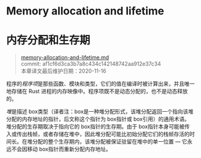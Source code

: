 # Memory allocation and lifetime
# 内存分配和生存期

>[memory-allocation-and-lifetime.md](https://github.com/rust-lang/reference/blob/master/src/memory-allocation-and-lifetime.md)\
>commit: af1cf6d3ca3b7a8c434c142148742aa912e37c34 \
>本章译文最后维护日期：2020-11-16

程序的*程序项*是那些函数、模块和类型，它们的值在编译时被计算出来，并且唯一地存储在 Rust 进程的内存映像中。程序项既不是动态分配的，也不是动态释放的。

*堆*是描述 box类型（译者注：box是一种堆分配形式，该堆分配返回一个指向该堆分配的内存地址的指针，后文称这个指针为 box指针或 box引用）的通用术语。堆分配的生存期取决于指向它的 box指针的生存期。由于 box指针本身可能被传入或传出栈帧，或者存储在堆中，因此堆分配可能比初始分配它们的栈帧存活的时间长。在堆分配的整个生存期内，该堆分配被保证驻留在堆中的单一位置 — 它永远不会因移动 box指针而重新分配内存地址。

<!-- 2020-11-12-->
<!-- checked -->
